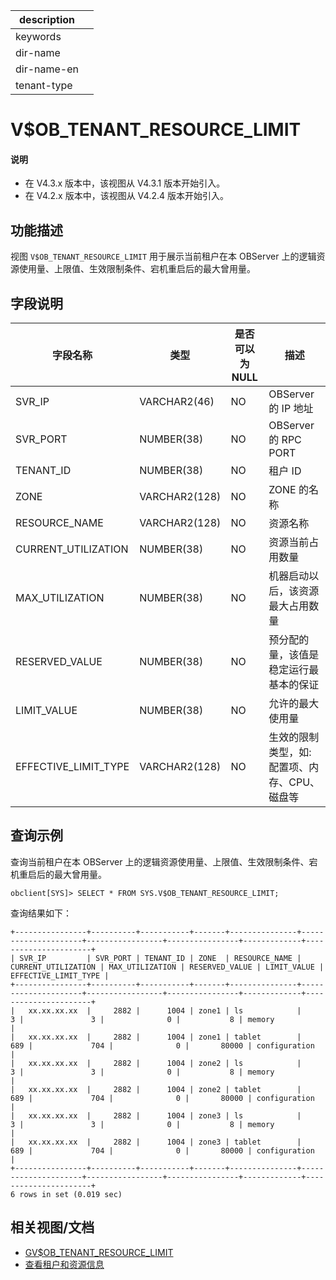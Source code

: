 |description||
|---|---|
|keywords||
|dir-name||
|dir-name-en||
|tenant-type||

# V$OB_TENANT_RESOURCE_LIMIT

<main id="notice" type='explain'>
  <h4>说明</h4>
  <ul><li>在 V4.3.x 版本中，该视图从 V4.3.1 版本开始引入。</li><li>在 V4.2.x 版本中，该视图从 V4.2.4 版本开始引入。</li></ul>
</main>

## 功能描述

视图 `V$OB_TENANT_RESOURCE_LIMIT` 用于展示当前租户在本 OBServer 上的逻辑资源使用量、上限值、生效限制条件、宕机重启后的最大曾用量。

## 字段说明

| 字段名称  |  类型  | 是否可以为 NULL |     描述     |
|----------|--------|-----------------|-------------|
| SVR_IP               | VARCHAR2(46)  | NO   |  OBServer 的 IP 地址    |
| SVR_PORT             | NUMBER(38)    | NO   |  OBServer 的 RPC PORT    |
| TENANT_ID            | NUMBER(38)    | NO   |  租户 ID    |
| ZONE                 | VARCHAR2(128) | NO   |  ZONE 的名称    |
| RESOURCE_NAME        | VARCHAR2(128) | NO   |  资源名称    |
| CURRENT_UTILIZATION  | NUMBER(38)    | NO   |  资源当前占用数量    |
| MAX_UTILIZATION      | NUMBER(38)    | NO   |  机器启动以后，该资源最大占用数量    |
| RESERVED_VALUE       | NUMBER(38)    | NO   |  预分配的量，该值是稳定运行最基本的保证    |
| LIMIT_VALUE          | NUMBER(38)    | NO   |  允许的最大使用量    |
| EFFECTIVE_LIMIT_TYPE | VARCHAR2(128) | NO   |  生效的限制类型，如: 配置项、内存、CPU、磁盘等    |

## 查询示例

查询当前租户在本 OBServer 上的逻辑资源使用量、上限值、生效限制条件、宕机重启后的最大曾用量。

```shell
obclient[SYS]> SELECT * FROM SYS.V$OB_TENANT_RESOURCE_LIMIT;
```

查询结果如下：

```shell
+----------------+----------+-----------+-------+---------------+---------------------+-----------------+----------------+-------------+----------------------+
| SVR_IP         | SVR_PORT | TENANT_ID | ZONE  | RESOURCE_NAME | CURRENT_UTILIZATION | MAX_UTILIZATION | RESERVED_VALUE | LIMIT_VALUE | EFFECTIVE_LIMIT_TYPE |
+----------------+----------+-----------+-------+---------------+---------------------+-----------------+----------------+-------------+----------------------+
|   xx.xx.xx.xx  |     2882 |      1004 | zone1 | ls            |                   3 |               3 |              0 |           8 | memory               |
|   xx.xx.xx.xx  |     2882 |      1004 | zone1 | tablet        |                 689 |             704 |              0 |       80000 | configuration        |
|   xx.xx.xx.xx  |     2882 |      1004 | zone2 | ls            |                   3 |               3 |              0 |           8 | memory               |
|   xx.xx.xx.xx  |     2882 |      1004 | zone2 | tablet        |                 689 |             704 |              0 |       80000 | configuration        |
|   xx.xx.xx.xx  |     2882 |      1004 | zone3 | ls            |                   3 |               3 |              0 |           8 | memory               |
|   xx.xx.xx.xx  |     2882 |      1004 | zone3 | tablet        |                 689 |             704 |              0 |       80000 | configuration        |
+----------------+----------+-----------+-------+---------------+---------------------+-----------------+----------------+-------------+----------------------+
6 rows in set (0.019 sec)
```

## 相关视图/文档

* [GV$OB_TENANT_RESOURCE_LIMIT](3700.gv-ob_tenant_resource_limit-of-oracle-mode.md)
* [查看租户和资源信息](../../../../600.manage/200.tenant-management/600.common-tenant-operations/400.view-tenant-information.md)